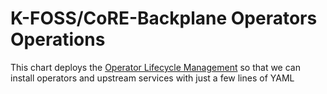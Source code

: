 # K-FOSS/CoRE-Backplane Operators Operations

This chart deploys the [Operator Lifecycle Management](https://github.com/operator-framework/operator-lifecycle-manager) so that we can install operators and upstream services with just a few lines of YAML